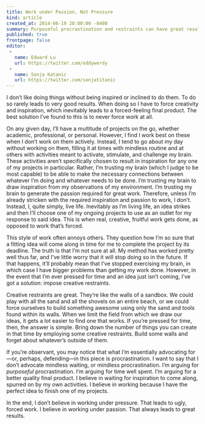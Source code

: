 ```yaml
---
title: Work under Passion, Not Pressure
kind: article
created_at: 2014-06-19 20:00:00 -0400
summary: Purposeful procrastination and restraints can have great results when it comes to creative work.
published: true
frontpage: false
editor:
 -
   name: Edward Lu
   url: https://twitter.com/eddywerdy
 -
   name: Sonja Katanic
   url: https://twitter.com/sonjatitanic
---
```


I don’t like doing things without being inspired or inclined to do them. To do so rarely leads to very good results. When doing so I have to force creativity and inspiration, which inevitably leads to a forced-feeling final product. The best solution I’ve found to this is to never force work at all.

On any given day, I’ll have a multitude of projects on the go, whether academic, professional, or personal. However, I find I work best on these when I don’t work on them actively. Instead, I tend to go about my day without working on them, filling it at times with mindless routine and at others with activities meant to activate, stimulate, and challenge my brain. These activities aren’t specifically chosen to result in inspiration for any one of my projects in particular. Rather, I’m trusting my brain (which I judge to be most capable) to be able to make the necessary connections between whatever I’m doing and whatever needs to be done. I’m trusting my brain to draw inspiration from my observations of my environment.  I’m trusting my brain to generate the passion required for great work. Therefore, unless I’m already stricken with the required inspiration and passion to work, I don’t. Instead, I, quite simply, live life. Inevitably as I’m living life, an idea strikes and then I’ll choose one of my ongoing projects to use as an outlet for my response to said idea. This is when real, creative, fruitful work gets done, as opposed to work that’s forced.

This style of work often annoys others. They question how I’m so sure that a fitting idea will come along in time for me to complete the project by its deadline. The truth is that I’m not sure at all. My method has worked pretty well thus far, and I’ve little worry that it will stop doing so in the future. If that happens, it’ll probably mean that I’ve stopped exercising my brain, in which case I have bigger problems than getting my work done. However, in the event that I’m ever pressed for time and an idea just isn’t coming, I’ve got a solution: impose creative restraints.

Creative restraints are great. They’re like the walls of a sandbox. We could play with all the sand and all the shovels on an entire beach, or we could force ourselves to build something awesome using only the sand and tools found within its walls. When we limit the field from which we draw our ideas, it gets a lot easier to find one that works. If you’re pressed for time, then, the answer is simple. Bring down the number of things you can create in that time by employing some creative restraints. Build some walls and forget about whatever’s outside of them.

If you’re observant, you may notice that what I’m essentially advocating for—or, perhaps, defending—in this piece is procrastination. I want to say that I don’t advocate mindless waiting, or mindless procrastination. I’m arguing for *purposeful* procrastination. I’m arguing for time well spent. I’m arguing for a better quality final product. I believe in waiting for inspiration to come along, spurred on by my own activities. I believe in working because I have the perfect idea to finish one of my projects. 

In the end, I don’t believe in working under pressure. That leads to ugly, forced work. I believe in working under passion. That always leads to great results.